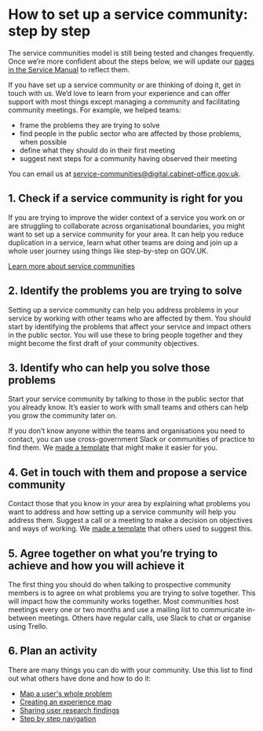# How to set up a service community: step by step

The service communities model is still being tested and changes frequently. Once we’re more confident about the steps below, we will update our [pages in the Service Manual](https://www.gov.uk/service-manual/design/service-communities) to reflect them.

If you have set up a service community or are thinking of doing it, get in touch with us. We’d love to learn from your experience and can offer support with most things except managing a community and facilitating community meetings. For example, we helped teams:

- frame the problems they are trying to solve
- find people in the public sector who are affected by those problems, when possible
- define what they should do in their first meeting
- suggest next steps for a community having observed their meeting

You can email us at [service-communities@digital.cabinet-office.gov.uk](mailto:service-communities@digital.cabinet-office.gov.uk).

## 1. Check if a service community is right for you

If you are trying to improve the wider context of a service you work on or are struggling to collaborate across organisational boundaries, you might want to set up a service community for your area. It can help you reduce duplication in a service, learn what other teams are doing and join up a whole user journey using things like step-by-step on GOV.UK.

[Learn more about service communities](https://www.gov.uk/service-manual/design/service-communities)

## 2. Identify the problems you are trying to solve

Setting up a service community can help you address problems in your service by working with other teams who are affected by them. You should start by identifying the problems that affect your service and impact others in the public sector. You will use these to bring people together and they might become the first draft of your community objectives. 

## 3. Identify who can help you solve those problems

Start your service community by talking to those in the public sector that you already know. It’s easier to work with small teams and others can help you grow the community later on.

If you don’t know anyone within the teams and organisations you need to contact, you can use cross-government Slack or communities of practice to find them. We [made a template](https://github.com/alphagov/service-communities-templates/blob/master/how-to-reach-out-to-cross-government-channels.md) that might make it easier for you.

## 4. Get in touch with them and propose a service community

Contact those that you know in your area by explaining what problems you want to address and how setting up a service community will help you address them. Suggest a call or a meeting to make a decision on objectives and ways of working. We [made a template](https://github.com/alphagov/service-communities-templates/blob/master/how-to-email-prospective-community-members-about-new-service-community.md) that others used to suggest this.

## 5. Agree together on what you’re trying to achieve and how you will achieve it 

The first thing you should do when talking to prospective community members is to agree on what problems you are trying to solve together. This will impact how the community works together. Most communities host meetings every one or two months and use a mailing list to communicate in-between meetings. Others have regular calls, use Slack to chat or organise using Trello.

## 6. Plan an activity

There are many things you can do with your community. Use this list to find out what others have done and how to do it:

- [Map a user's whole problem](https://www.gov.uk/service-manual/design/map-a-users-whole-problem)
- [Creating an experience map](https://www.gov.uk/service-manual/user-research/creating-an-experience-map)
- [Sharing user research findings](https://www.gov.uk/service-manual/user-research/sharing-user-research-findings)
- [Step by step navigation](https://design-system.service.gov.uk/patterns/step-by-step-navigation/)

